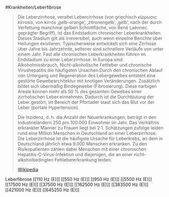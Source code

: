 #Krankheiten/Leberfibrose

> Die Leberzirrhose, veraltet Lebercirrhose (von griechisch κίρρωσις kírrosis, von kirrós ‚gelb-orange‘, ‚zitronengelb‘, ‚gelb‘, nach der durch Verfettung manchmal gelben Schnittfläche, von René Laënnec geprägter Begriff), ist das Endstadium chronischer Leberkrankheiten. Dieses Stadium gilt als irreversibel, auch wenn einzelne Berichte über Heilungen existieren. Typischerweise entwickelt sich eine Zirrhose über Jahre bis Jahrzehnte, seltener sind schnellere Verläufe von unter einem Jahr. Fast alle chronischen Leberkrankheiten führen im Endstadium zu einer Leberzirrhose. In Europa sind Alkoholmissbrauch, Nicht-alkoholische Fettleber und chronische Virushepatitis die häufigsten Ursachen.Durch den chronischen Ablauf von Untergang und Regeneration des Lebergewebes entsteht eine gestörte Gewebearchitektur mit knotigen Veränderungen. Zusätzlich bildet sich übermäßig Bindegewebe (Fibrosierung). Diese narbigen Areale können mehr als 50 % des gesamten Gewebes einer zirrhotischen Leber einnehmen. Dadurch ist die Durchblutung der Leber gestört, im Bereich der Pfortader staut sich das Blut vor der Leber (portale Hypertension).
>
> Die Inzidenz, d. h. die Anzahl der Neuerkrankungen, beträgt in den Industrieländern 250 pro 100.000 Einwohner im Jahr. Das Verhältnis erkrankter Männer zu Frauen liegt bei 2:1. Schätzungen zufolge leiden rund eine Million Menschen in Deutschland an einer Leberzirrhose. Die Leberzirrhose ist die häufigste Ursache für Leberkrebs, an dem in Deutschland jährlich etwa 9.000 Menschen erkranken. Zu den Risikopatienten zählen dabei Menschen mit einer chronischen Hepatitis-C-Virus-Infektion und diejenigen, die an einer nicht-alkoholbedingten Fettlebererkrankung leiden.
>
> [Wikipedia](https://de.wikipedia.org/wiki/Leberzirrhose)

Leberfibrose
[[110 Hz (E)]]
[[550 Hz (E)]]
[[950 Hz (E)]]
[[5500 Hz (E)]]
[[17500 Hz (E)]]
[[37500 Hz (E)]]
[[162500 Hz (E)]]
[[383500 Hz (E)]]
[[421000 Hz (E)]]
[[645250 Hz (E)]]